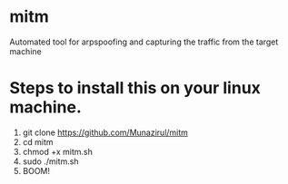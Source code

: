 # mitm
Automated tool for arpspoofing and capturing the traffic from the target machine

# Steps to install this on your linux machine.
1. git clone https://github.com/Munazirul/mitm
2. cd mitm
3. chmod +x mitm.sh
4. sudo ./mitm.sh
5. BOOM!
